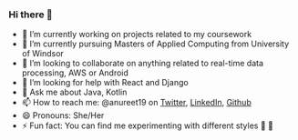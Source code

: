 ### Hi there 👋

<!--
**Anureet19/Anureet19** is a ✨ _special_ ✨ repository because its `README.md` (this file) appears on your GitHub profile.

Here are some ideas to get you started:
-->

- 🔭 I’m currently working on projects related to my coursework
- 🌱 I’m currently pursuing Masters of Applied Computing from University of Windsor
- 👯 I’m looking to collaborate on anything related to real-time data processing, AWS or Android 
- 🤔 I’m looking for help with React and Django
- 💬 Ask me about Java, Kotlin
- 📫 How to reach me: @anureet19 on [Twitter](https://twitter.com/anureetK19), [LinkedIn](https://www.linkedin.com/in/anureetkaur19/), [Github](https://github.com/Anureet19)
- 😄 Pronouns: She/Her
- ⚡ Fun fact: You can find me experimenting with different styles :womans_clothes: :handbag:

